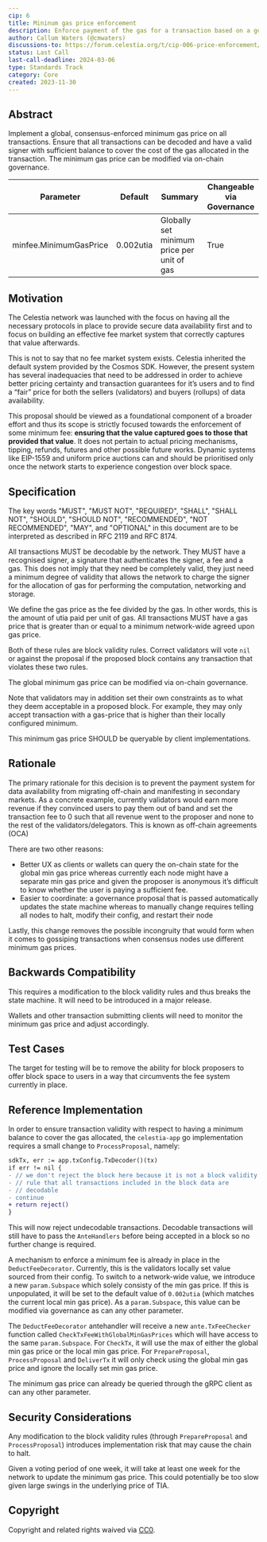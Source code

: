 ```yaml
---
cip: 6
title: Mininum gas price enforcement
description: Enforce payment of the gas for a transaction based on a governance modifiable global minimum gas price 
author: Callum Waters (@cmwaters)
discussions-to: https://forum.celestia.org/t/cip-006-price-enforcement/1351
status: Last Call
last-call-deadline: 2024-03-06
type: Standards Track
category: Core
created: 2023-11-30
---
```


## Abstract

Implement a global, consensus-enforced minimum gas price on all transactions. Ensure that all transactions can be decoded and have a valid signer with sufficient balance to cover the cost of the gas allocated in the transaction. The minimum gas price can be modified via on-chain governance.

| Parameter     | Default | Summary                                                                                                                | Changeable via Governance |
|---------------|---------|------------------------------------------------------------------------------------------------------------------------|---------------------------|
| minfee.MinimumGasPrice | 0.002utia  | Globally set minimum price per unit of gas                                                            | True                     |

## Motivation

The Celestia network was launched with the focus on having all the necessary protocols in place to provide secure data availability first and to focus on building an effective fee market system that correctly captures that value afterwards.

This is not to say that no fee market system exists. Celestia inherited the default system provided by the Cosmos SDK. However, the present system has several inadequacies that need to be addressed in order to achieve better pricing certainty and transaction guarantees for it’s users and to find a “fair” price for both the sellers (validators) and buyers (rollups) of data availability.

This proposal should be viewed as a foundational component of a broader effort and thus its scope is strictly focused towards the enforcement of some minimum fee: **ensuring that the value captured goes to those that provided that value**. It does not pertain to actual pricing mechanisms, tipping, refunds, futures and other possible future works. Dynamic systems like EIP-1559 and uniform price auctions can and should be prioritised only once the network starts to experience congestion over block space.

## Specification

The key words "MUST", "MUST NOT", "REQUIRED", "SHALL", "SHALL NOT", "SHOULD", "SHOULD NOT", "RECOMMENDED", "NOT RECOMMENDED", "MAY", and "OPTIONAL" in this document are to be interpreted as described in RFC 2119 and RFC 8174.

All transactions MUST be decodable by the network. They MUST have a recognised signer, a signature that authenticates the signer, a fee and a gas. This does not imply that they need be completely valid, they just need a minimum degree of validity that allows the network to charge the signer for the allocation of gas for performing the computation, networking and storage.

We define the gas price as the fee divided by the gas. In other words, this is the amount of utia paid per unit of gas. All transactions MUST have a gas price that is greater than or equal to a minimum network-wide agreed upon gas price.

Both of these rules are block validity rules. Correct validators will vote `nil` or against the proposal if the proposed block contains any transaction that violates these two rules.

The global minimum gas price can be modified via on-chain governance.

Note that validators may in addition set their own constraints as to what they deem acceptable in a proposed block. For example, they may only accept transaction with a gas-price that is higher than their locally configured minimum.

This minimum gas price SHOULD be queryable by client implementations.

## Rationale

The primary rationale for this decision is to prevent the payment system for data availability from migrating off-chain and manifesting in secondary markets. As a concrete example, currently validators would earn more revenue if they convinced users to pay them out of band and set the transaction fee to 0 such that all revenue went to the proposer and none to the rest of the validators/delegators. This is known as off-chain agreements (OCA)

There are two other reasons:

- Better UX as clients or wallets can query the on-chain state for the global min gas price whereas currently each node might have a separate min gas price and given the proposer is anonymous it’s difficult to know whether the user is paying a sufficient fee.
- Easier to coordinate: a governance proposal that is passed automatically updates the state machine whereas to manually change requires telling all nodes to halt, modify their config, and restart their node

Lastly, this change removes the possible incongruity that would form when it comes to gossiping transactions when consensus nodes use different minimum gas prices.

## Backwards Compatibility

This requires a modification to the block validity rules and thus breaks the state machine. It will need to be introduced in a major release.

Wallets and other transaction submitting clients will need to monitor the minimum gas price and adjust accordingly.

## Test Cases

The target for testing will be to remove the ability for block proposers to offer block space to users in a way that circumvents the fee system currently in place.

## Reference Implementation

In order to ensure transaction validity with respect to having a minimum balance to cover the gas allocated, the `celestia-app` go implementation requires a small change to `ProcessProposal`, namely:

```diff
sdkTx, err := app.txConfig.TxDecoder()(tx)
if err != nil {
- // we don't reject the block here because it is not a block validity
- // rule that all transactions included in the block data are
- // decodable
- continue
+ return reject()
}
```

This will now reject undecodable transactions. Decodable transactions will still have to pass the `AnteHandlers` before being accepted in a block so no further change is required.

A mechanism to enforce a minimum fee is already in place in the `DeductFeeDecorator`. Currently, this is the validators locally set value sourced from their config. To switch to a network-wide value, we introduce a new `param.Subspace` which solely consisty of the min gas price. If this is unpopulated, it will be set to the default value of `0.002utia` (which matches the current local min gas price). As a `param.Subspace`, this value can be modified via governance as can any other parameter.

The `DeductFeeDecorator` antehandler will receive a new `ante.TxFeeChecker` function called `CheckTxFeeWithGlobalMinGasPrices` which will have access to the same `param.Subspace`. For `CheckTx`, it will use the max of either the global min gas price or the local min gas price. For `PrepareProposal`, `ProcessProposal` and `DeliverTx` it will only check using the global min gas price and ignore the locally set min gas price.

The minimum gas price can already be queried through the gRPC client as can any other parameter. 

## Security Considerations

Any modification to the block validity rules (through `PrepareProposal` and `ProcessProposal`) introduces implementation risk that may cause the chain to halt.

Given a voting period of one week, it will take at least one week for the network to update the minimum gas price. This could potentially be too slow given large swings in the underlying price of TIA.

## Copyright

Copyright and related rights waived via [CC0](../LICENSE).
